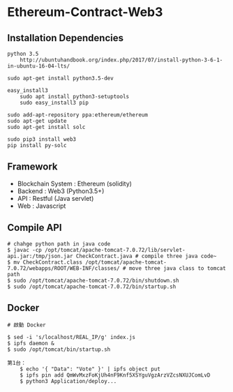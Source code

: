# Ethereum-Contract-Web3

## Installation Dependencies
```
python 3.5
	http://ubuntuhandbook.org/index.php/2017/07/install-python-3-6-1-in-ubuntu-16-04-lts/

sudo apt-get install python3.5-dev

easy_install3
	sudo apt install python3-setuptools
	sudo easy_install3 pip

sudo add-apt-repository ppa:ethereum/ethereum
sudo apt-get update
sudo apt-get install solc

sudo pip3 install web3
pip install py-solc
```

## Framework
  - Blockchain System : Ethereum (solidity)
  - Backend : Web3 (Python3.5+)
  - API : Restful (Java servlet)
  - Web : Javascript

## Compile API
```
# chahge python path in java code
$ javac -cp /opt/tomcat/apache-tomcat-7.0.72/lib/servlet-api.jar:/tmp/json.jar CheckContract.java # compile three java code~
$ mv CheckContract.class /opt/tomcat/apache-tomcat-7.0.72/webapps/ROOT/WEB-INF/classes/ # move three java class to tomcat path
$ sudo /opt/tomcat/apache-tomcat-7.0.72/bin/shutdown.sh
$ sudo /opt/tomcat/apache-tomcat-7.0.72/bin/startup.sh
```

## Docker
```
# 啟動 Docker

$ sed -i 's/localhost/REAL_IP/g' index.js
$ ipfs daemon &
$ sudo /opt/tomcat/bin/startup.sh

第1台：
	$ echo '{ "Data": "Vote" }' | ipfs object put
	$ ipfs pin add QmWvMxzFoKjUh4nF9Knf5XSYguVgzArzVZcsNXUJComLvD
	$ python3 Application/deploy...
```
